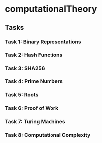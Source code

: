 # computationalTheory

## Tasks

### Task 1: Binary Representations

### Task 2: Hash Functions

### Task 3: SHA256

### Task 4: Prime Numbers

### Task 5: Roots

### Task 6: Proof of Work

### Task 7: Turing Machines

### Task 8: Computational Complexity
